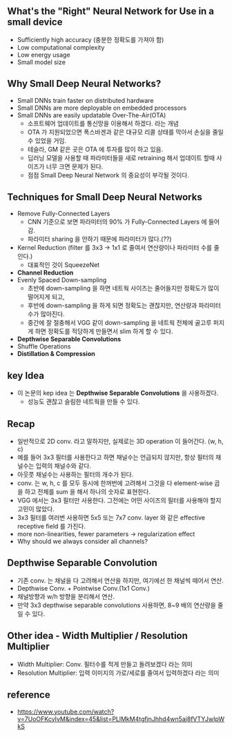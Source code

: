 ## What's the "Right" Neural Network for Use in a small device
- Sufficiently high accuracy (충분한 정확도를 가져야 함)
- Low computational complexity
- Low energy usage
- Small model size

## Why Small Deep Neural Networks?
- Small DNNs train faster on distributed hardware
- Small DNNs are more deployable on embedded processors
- Small DNNs are easily updatable Over-The-Air(OTA)
  - 소프트웨어 업데이트를 통신망을 이용해서 하겠다. 라는 개념
  - OTA 가 지원되었으면 폭스바겐과 같은 대규모 리콜 상태를 막아서 손실을 줄일 수 있었을 거임.
  - 테슬라, GM 같은 곳은 OTA 에 투자를 많이 하고 있음.
  - 딥러닝 모델을 사용할 때 파라미터들을 새로 retraining 해서 업데이트 할때 사이즈가 너무 크면 문제가 된다.
  - 점점 Small Deep Neural Network 의 중요성이 부각될 것이다.

## Techniques for Small Deep Neural Networks
- Remove Fully-Connected Layers
  - CNN 기준으로 보면 파라미터의 90% 가 Fully-Connected Layers 에 들어감.
  - 파라미터 sharing 을 안하기 때문에 파라미터가 많다.(??)
- Kernel Reduction (filter 를 3x3 -> 1x1 로 줄여서 연산량이나 파라미터 수를 줄인다.)
  - 대표적인 것이 SqueezeNet
- <b>Channel Reduction</b>
- Evenly Spaced Down-sampling
  - 초반에 down-sampling 을 하면 네트웍 사이즈는 줄어들지만 정확도가 많이 떨어지게 되고,
  - 후반에 down-sampling 을 하게 되면 정확도는 괜찮지만, 연산량과 파라미터 수가 많아진다.
  - 중간에 잘 절충해서 VGG 같이 down-sampling 을 네트웍 전체에 골고루 퍼지게 하면 정확도를 적당하게 만들면서 slim 하게 할 수 있다.
- <b>Depthwise Separable Convolutions</b>
- Shuffle Operations
- <b>Distillation & Compression</b>

## key Idea
- 이 논문의 kep idea 는 <b>Depthwise Separable Convolutions</b> 을 사용하겠다.
  - 성능도 괜찮고 슬림한 네트웍을 만들 수 있다.

## Recap
- 일반적으로 2D conv. 라고 말하지만, 실제로는 3D operation 이 들어간다. (w, h, c)
- 예를 들어 3x3 필터를 사용한다고 하면 채널수는 언급되지 않지만, 항상 필터의 채널수는 입력의 채널수와 같다.
- 아웃풋 채널수는 사용하는 필터의 개수가 된다.
- conv. 는 w, h, c 를 모두 동시에 한꺼번에 고려해서 그것을 다 element-wise 곱을 하고 전체를 sum 을 해서 하나의 숫자로 표현한다.
- VGG 에서는 3x3 필터만 사용한다. 그전에는 어떤 사이즈의 필터를 사용해야 할지 고민이 많았다.
- 3x3 필터를 여러번 사용하면 5x5 또는 7x7 conv. layer 와 같은 effective receptive field 를 가진다.
- more non-linearities, fewer parameters -> regularization effect
- Why should we always consider all channels?

## Depthwise Separable Convolution
- 기존 conv. 는 채널을 다 고려해서 연산을 하지만, 여기에선 한 채널씩 떼어서 연산.
- Depthwise Conv. + Pointwise Conv.(1x1 Conv.)
- 채널방향과 w/h 방향을 분리해서 연산.
- 만약 3x3 depthwise separable convolutions 사용하면, 8~9 배의 연산량을 줄일 수 있다.

## Other idea - Width Multiplier / Resolution Multiplier
- Width Multiplier: Conv. 필터수를 적게 만들고 돌려보겠다 라는 의미
- Resolution Multiplier: 입력 이미지의 가로/세로를 줄여서 입력하겠다 라는 의미

## reference
- https://www.youtube.com/watch?v=7UoOFKcyIvM&index=45&list=PLlMkM4tgfjnJhhd4wn5aj8fVTYJwIpWkS










